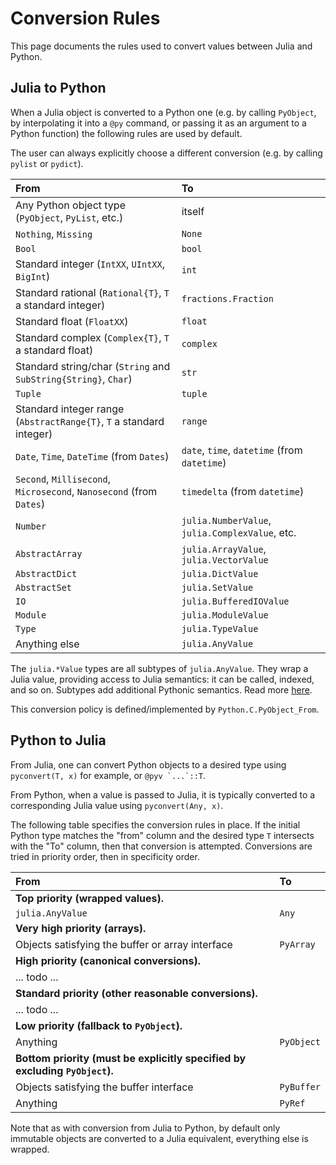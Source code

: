 # Conversion Rules

This page documents the rules used to convert values between Julia and Python.

## Julia to Python

When a Julia object is converted to a Python one (e.g. by calling `PyObject`, by interpolating it into a `@py` command, or passing it as an argument to a Python function) the following rules are used by default.

The user can always explicitly choose a different conversion (e.g. by calling `pylist` or `pydict`).

| From                                                                | To                                              |
| :------------------------------------------------------------------ | :---------------------------------------------- |
| Any Python object type (`PyObject`, `PyList`, etc.)                 | itself                                          |
| `Nothing`, `Missing`                                                | `None`                                          |
| `Bool`                                                              | `bool`                                          |
| Standard integer (`IntXX`, `UIntXX`, `BigInt`)                      | `int`                                           |
| Standard rational (`Rational{T}`, `T` a standard integer)           | `fractions.Fraction`                            |
| Standard float (`FloatXX`)                                          | `float`                                         |
| Standard complex (`Complex{T}`, `T` a standard float)               | `complex`                                       |
| Standard string/char (`String` and `SubString{String}`, `Char`)     | `str`                                           |
| `Tuple`                                                             | `tuple`                                         |
| Standard integer range (`AbstractRange{T}`, `T` a standard integer) | `range`                                         |
| `Date`, `Time`, `DateTime` (from `Dates`)                           | `date`, `time`, `datetime` (from `datetime`)    |
| `Second`, `Millisecond`, `Microsecond`, `Nanosecond` (from `Dates`) | `timedelta` (from `datetime`)                   |
| `Number`                                                            | `julia.NumberValue`, `julia.ComplexValue`, etc. |
| `AbstractArray`                                                     | `julia.ArrayValue`, `julia.VectorValue`         |
| `AbstractDict`                                                      | `julia.DictValue`                               |
| `AbstractSet`                                                       | `julia.SetValue`                                |
| `IO`                                                                | `julia.BufferedIOValue`                         |
| `Module`                                                            | `julia.ModuleValue`                             |
| `Type`                                                              | `julia.TypeValue`                               |
| Anything else                                                       | `julia.AnyValue`                                |

The `julia.*Value` types are all subtypes of `julia.AnyValue`. They wrap a Julia value, providing access to Julia semantics: it can be called, indexed, and so on. Subtypes add additional Pythonic semantics. Read more [here](../juliapy/#Wrapper-types).

This conversion policy is defined/implemented by `Python.C.PyObject_From`.

## Python to Julia

From Julia, one can convert Python objects to a desired type using `pyconvert(T, x)` for example, or ```@pyv `...`::T```.

From Python, when a value is passed to Julia, it is typically converted to a corresponding Julia value using `pyconvert(Any, x)`.

The following table specifies the conversion rules in place. If the initial Python type matches the "from" column and the desired type `T` intersects with the "To" column, then that conversion is attempted. Conversions are tried in priority order, then in specificity order.

| From                                                                        | To         |
| :-------------------------------------------------------------------------- | :--------- |
| **Top priority (wrapped values).**                                          |            |
| `julia.AnyValue`                                                            | `Any`      |
| **Very high priority (arrays).**                                            |            |
| Objects satisfying the buffer or array interface                            | `PyArray`  |
| **High priority (canonical conversions).**                                  |            |
| ... todo ...                                                                |            |
| **Standard priority (other reasonable conversions).**                       |            |
| ... todo ...                                                                |            |
| **Low priority (fallback to `PyObject`).**                                  |            |
| Anything                                                                    | `PyObject` |
| **Bottom priority (must be explicitly specified by excluding `PyObject`).** |            |
| Objects satisfying the buffer interface                                     | `PyBuffer` |
| Anything                                                                    | `PyRef`    |

Note that as with conversion from Julia to Python, by default only immutable objects are converted to a Julia equivalent, everything else is wrapped.
